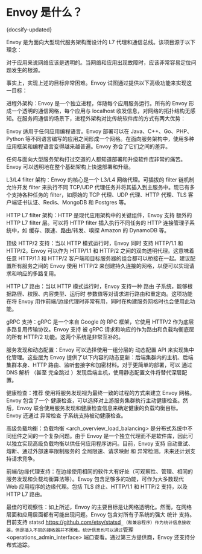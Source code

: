# Envoy 是什么？
{docsify-updated}

Envoy 是为面向大型现代服务架构而设计的 L7 代理和通信总线。该项目源于以下理念：

对于应用来说网络应该是透明的。当网络和应用出现故障时，应该非常容易定位问题发生的根源。

事实上，实现上述的目标非常困难。Envoy 试图通过提供以下高级功能来实现这一目标：

进程外架构：Envoy 是一个独立进程，伴随每个应用服务运行。所有的 Envoy 形成一个透明的通信网格，每个应用与 localhost 收发信息，对网络的拓扑结构无感知。在服务间通信的场景下，进程外架构对比传统软件库的方式有两大优势：

Envoy 适用于任何应用编程语言。Envoy 部署可以在 Java、C++、Go、PHP、Python 等不同语言编写的应用之间形成一个网格。在面向服务架构中，使用多种应用框架和编程语言变得越来越普遍。Envoy 弥合了它们之间的差异。

任何与面向大型服务架构打过交道的人都知道部署和升级软件库非常的痛苦。Envoy 可以透明地在整个基础架构上快速部署和升级。

L3/L4 filter 架构：Envoy 的核心是一个 L3/L4 网络代理。可插拔的 filter 链机制允许开发 filter 来执行不同 TCP/UDP 代理任务并将其插入到主服务中。现已有多个支持各种任务的 filter，如原始的 TCP 代理、UDP 代理、HTTP 代理、TLS 客户端证书认证、Redis、MongoDB 和 Postgres 等。

HTTP L7 filter 架构：HTTP 是现代应用架构中的关键组件，Envoy 支持 额外的 HTTP L7 filter 层。可以将 HTTP filter 插入执行不同任务的 HTTP 连接管理子系统中，如 缓存、限速、路由/转发、嗅探 Amazon 的 DynamoDB 等。

顶级 HTTP/2 支持：当以 HTTP 模式运行时，Envoy 同时 支持 HTTP/1.1 和 HTTP/2。Envoy 可以作为 HTTP/1.1 和 HTTP/2 之间的双向透明代理。这意味着任意 HTTP/1.1 和 HTTP/2 客户端和目标服务器的组合都可以桥接在一起。建议配置所有服务之间的 Envoy 使用 HTTP/2 来创建持久连接的网格，以便可以实现请求和响应的多路复用。

HTTP L7 路由：当以 HTTP 模式运行时，Envoy 支持一种 路由 子系统，能够根据路径、权限、内容类型、运行时 参数值等对请求进行路由和重定向。这项功能在将 Envoy 用作前端/边缘代理时非常有用，同时在构建服务网格时也会使用此功能。

gRPC 支持：gRPC 是一个来自 Google 的 RPC 框架，它使用 HTTP/2 作为底层多路复用传输协议。Envoy 支持 被 gRPC 请求和响应的作为路由和负载均衡底层的所有 HTTP/2 功能。这两个系统是非常互补的。

服务发现和动态配置：Envoy 可以选择使用一组分层的 动态配置 API 来实现集中化管理。这些层为 Envoy 提供了以下内容的动态更新：后端集群内的主机、后端集群本身、HTTP 路由、监听套接字和加密材料。对于更简单的部署，可以 通过 DNS 解析 （甚至 完全跳过 ）发现后端主机，使用静态配置文件将替代深层配置。

健康检查：推荐 使用将服务发现视为最终一致的过程的方式来建立 Envoy 网格。Envoy 包含了一个 健康检查，可以选择对上游服务集群执行主动健康检查。然后，Envoy 联合使用服务发现和健康检查信息来确定健康的负载均衡目标。Envoy 还通过 异常检查 子系统支持被动健康检查。

高级负载均衡：负载均衡 <arch_overview_load_balancing> 是分布式系统中不同组件之间的一个复杂问题。由于 Envoy 是一个独立代理而不是软件库，因此可以独立实现高级负载均衡以供任何应用程序访问。目前，Envoy 支持 自动重试、熔断、通过外部速率限制服务的 全局限速、请求映射 和 异常检测。未来还计划支持请求竞争。

前端/边缘代理支持：在边缘使用相同的软件大有好处（可观察性、管理、相同的服务发现和负载均衡算法等）。Envoy 包含足够多的功能，可作为大多数现代 Web 应用程序的边缘代理。包括 TLS 终止、HTTP/1.1 和 HTTP/2 支持，以及 HTTP L7 路由。

最佳的可观察性：如上所述，Envoy 的主要目标是让网络透明化。然而，在网络层面和应用层面都有可能出现问题。Envoy 包含对所有子系统的强大 统计 支持。目前支持 statsd <https://github.com/etsy/statsd>`_（和兼容程序）作为统计信息接收器，但是插入不同的接收器并不困难。统计信息也可以通过`管理 <operations_admin_interface> 端口查看。通过第三方提供商，Envoy 还支持分布式追踪。